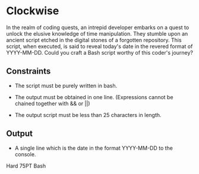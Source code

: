 # Clockwise

In the realm of coding quests, an intrepid developer embarks on a quest to unlock the elusive knowledge of time manipulation. They stumble upon an ancient script etched in the digital stones of a forgotten repository. This script, when executed, is said to reveal today's date in the revered format of YYYY-MM-DD. Could you craft a Bash script worthy of this coder's journey?

## Constraints

- The script must be purely written in bash.

- The output must be obtained in one line. (Expressions cannot be chained together with && or ||)

- The output script must be less than 25 characters in length.

## Output

- A single line which is the date in the format YYYY-MM-DD to the console.

Hard 75PT Bash
